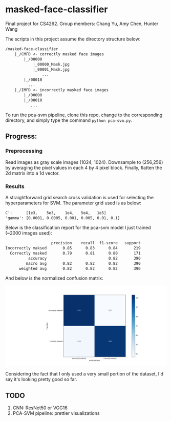 # masked-face-classifier
Final project for CS4262. Group members: Chang Yu, Amy Chen, Hunter Wang

The scripts in this project assume the directory structure below:
```
/masked-face-classifier
    |_/CMFD <- correctly masked face images
        |_/00000
            |_00000_Mask.jpg
            |_00001_Mask.jpg
                ...
        |_/00010
          ...
    |_/IMFD <- incorrectly masked face images
        |_/00000
        |_/00010
           ...
```

To run the pca-svm pipeline, clone this repo, change to the corresponding directory, and simply type the command `python pca-svm.py`.

## Progress:
### Preprocessing
Read images as gray scale images (1024, 1024). Downsample to (256,256)
by averaging the pixel values in each 4 by 4 pixel block. Finally,
flatten the 2d matrix into a 1d vector.

### Results
A straightforward grid search cross validation is used for selecting the hyperparameters for SVM. The parameter grid used is as below:
```
C':      [1e3,    5e3,    1e4,   5e4,   1e5]
'gamma': [0.0001, 0.0005, 0.001, 0.005, 0.01, 0.1]
```
Below is the classification report for the pca-svm model I just trained (~2000 images used):
```
                    precision    recall  f1-score   support
Incorrectly maksed       0.85      0.83      0.84       219
  Correctly masked       0.79      0.81      0.80       171
          accuracy                           0.82       390
         macro avg       0.82      0.82      0.82       390
      weighted avg       0.82      0.82      0.82       390
```

And below is the normalized confusion matrix:

![Confusion Matrix](/confusion_matrix_pca.png?raw=true)

Considering the fact that I only used a very small portion of the dataset, I'd say it's looking pretty good so far.

## TODO
1. CNN: ResNet50 or VGG16
2. PCA-SVM pipeline: prettier visualizations
